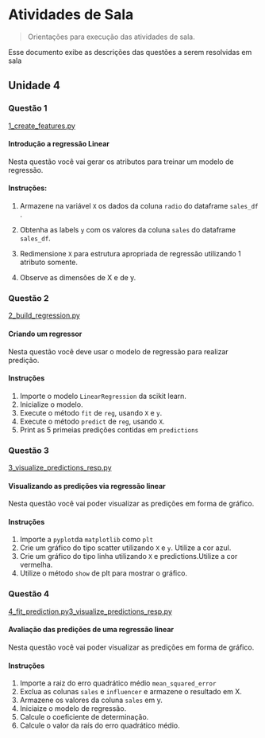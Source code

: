 # Atividades de Sala
> Orientações para execução das atividades de sala.

Esse documento exibe as descrições das questões a serem resolvidas em sala

##  Unidade 4

### Questão 1

[1_create_features.py](1_create_features.py)

#### Introdução a regressão Linear

Nesta questão você vai gerar os atributos para treinar um modelo de regressão.

#### Instruções:

1)  Armazene na variável ``X`` os dados da coluna ``radio`` do dataframe ``sales_df`` .
   
2)  Obtenha as labels ``y`` com os valores da coluna ``sales``  do dataframe ``sales_df``. 

3)  Redimensione ``X`` para estrutura apropriada de regressão utilizando 1 atributo somente.

4)  Observe as dimensões de X e de y.

### Questão 2

[2_build_regression.py](2_build_regression.py)

#### Criando um regressor

Nesta questão você deve usar o modelo de regressão para realizar predição.

#### Instruções 

1) Importe o modelo ``LinearRegression`` da scikit learn.
2) Inicialize o modelo.
3) Execute o método ``fit`` de ``reg``, usando ``X`` e ``y``.
4) Execute o método ``predict`` de ``reg``, usando ``X``.
5) Print as 5 primeias predições contidas em ``predictions``


### Questão 3

[3_visualize_predictions_resp.py](3_visualize_predictions_resp.py)

#### Visualizando as predições via regressão linear

Nesta questão você vai poder visualizar as predições em forma de gráfico.

#### Instruções

1) Importe a ``pyplot``da ``matplotlib`` como ``plt``
2) Crie um gráfico do tipo scatter utilizando ``X`` e ``y``. Utilize a cor azul.
3) Crie um gráfico do tipo linha utilizando ``X`` e predictions.Utilize a cor vermelha.
4) Utilize o método ``show`` de plt para mostrar o gráfico. 


### Questão 4

[4_fit_prediction.py](4_fit_prediction.py)[3_visualize_predictions_resp.py](3_visualize_predictions_resp.py)

#### Avaliação das predições de uma regressão linear

Nesta questão você vai poder visualizar as predições em forma de gráfico.

#### Instruções

1) Importe a raiz do erro quadrático médio  ``mean_squared_error``
2) Exclua as colunas  ``sales`` e ``influencer`` e armazene o resultado em X.
3) Armazene os valores da coluna ``sales`` em y.
4) Iniciaize o modelo de regressão.
5) Calcule o coeficiente de determinação.
6) Calcule o valor da raís do erro quadrático médio.

